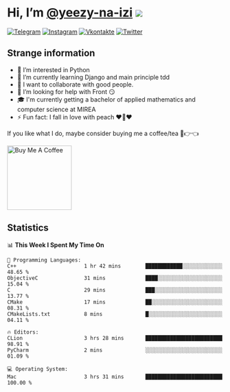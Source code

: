 # Hi, I’m [@yeezy-na-izi](https://github.com/yeezy-na-izi/) ![](https://visitor-badge.glitch.me/badge?page_id=yeezy-na-izi.yeezy-na-izi)

[![Telegram](https://img.shields.io/badge/Telegram-262424?style=for-the-badge&logo=Telegram)](https://t.me/yeezy_na_izi)
[![Instagram](https://img.shields.io/badge/Instagram-262424?style=for-the-badge&logo=Instagram)](https://www.instagram.com/yeezy_na_izi)
[![Vkontakte](https://img.shields.io/badge/VK-262424?style=for-the-badge&logo=Vk&logoColor=0077FF)](https://vk.com/yeezy_na_izi)
[![Twitter](https://img.shields.io/badge/Twitter-262424?style=for-the-badge&logo=Twitter)](https://twitter.com/yeezynaizi)

## Strange information
  
- 👀 I’m interested in Python
- 🌱 I’m currently learning Django and main principle tdd
- 💞️ I want to collaborate with good people.
- 🤔 I’m looking for help with Front 😏
- 🎓 I'm currently getting a bachelor of applied mathematics and computer science at MIREA
- ⚡️ Fun fact: I fall in love with peach ❤️🍑❤️

If you like what I do, maybe consider buying me a coffee/tea 🥺👉👈

<a href="https://www.buymeacoffee.com/yeezynaizi" target="_blank"><img src="https://cdn.buymeacoffee.com/buttons/v2/default-red.png" alt="Buy Me A Coffee" width="150" ></a>

## Statistics

<!--START_SECTION:waka-->
📊 **This Week I Spent My Time On** 

```text
💬 Programming Languages: 
C++                      1 hr 42 mins        ████████████░░░░░░░░░░░░░   48.65 % 
ObjectiveC               31 mins             ████░░░░░░░░░░░░░░░░░░░░░   15.04 % 
C                        29 mins             ███░░░░░░░░░░░░░░░░░░░░░░   13.77 % 
CMake                    17 mins             ██░░░░░░░░░░░░░░░░░░░░░░░   08.31 % 
CMakeLists.txt           8 mins              █░░░░░░░░░░░░░░░░░░░░░░░░   04.11 % 

🔥 Editors: 
CLion                    3 hrs 28 mins       █████████████████████████   98.91 % 
PyCharm                  2 mins              ░░░░░░░░░░░░░░░░░░░░░░░░░   01.09 % 

💻 Operating System: 
Mac                      3 hrs 31 mins       █████████████████████████   100.00 % 
```


<!--END_SECTION:waka-->
